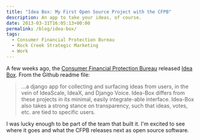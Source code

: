 ```yaml
---
title: "Idea Box: My First Open Source Project with the CFPB"
description: An app to take your ideas, of course.
date: 2013-03-31T16:05:13+00:00
permalink: /blog/idea-box/
tags:
  - Consumer Financial Protection Bureau
  - Rock Creek Strategic Marketing
  - Work
---
```


A few weeks ago, the [Consumer Financial Protection Bureau](http://consumerfinance.gov) released [Idea Box](https://github.com/cfpb/idea-box). From the Github readme file:

> …a django app for collecting and surfacing ideas from users, in the vein of IdeaScale, IdeaX, and Django Voice. Idea-Box differs from these projects in its minimal, easily integrate-able interface. Idea-Box also takes a strong stance on transparency, such that ideas, votes, etc. are tied to specific users.

I was lucky enough to be part of the team that built it. I'm excited to see where it goes and what the CFPB releases next as open source software.
